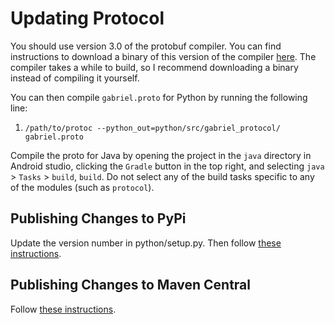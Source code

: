 # Updating Protocol

You should use version 3.0 of the protobuf compiler. You can find instructions
to download a binary of this version of the compiler
[here](https://github.com/tensorflow/models/blob/master/research/object_detection/g3doc/installation.md#manual-protobuf-compiler-installation-and-usage).
The compiler takes a while to build, so I recommend downloading a binary instead
of compiling it yourself.

You can then compile `gabriel.proto` for Python by running the following line:
1. `/path/to/protoc --python_out=python/src/gabriel_protocol/ gabriel.proto`

Compile the proto for Java by opening the project in the `java` directory in
Android studio, clicking the `Gradle` button in the top right, and selecting
`java` > `Tasks` > `build`, `build`. Do not select any of the build tasks
specific to any of the modules (such as `protocol`).

## Publishing Changes to PyPi

Update the version number in python/setup.py. Then follow [these instructions](https://packaging.python.org/tutorials/packaging-projects/#generating-distribution-archives).

## Publishing Changes to Maven Central

Follow [these instructions](https://github.com/cmusatyalab/gabriel-android-common/blob/master/README.md#publishing-changes-to-maven-central).
